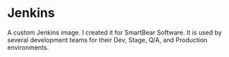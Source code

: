 # Jenkins
A custom Jenkins image. I created it for SmartBear Software. It is used by several development teams for their Dev, Stage, Q/A, and Production environments.
